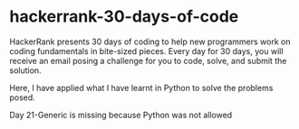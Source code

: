 # hackerrank-30-days-of-code
HackerRank presents 30 days of coding to help new programmers work on coding fundamentals in bite-sized pieces. 
Every day for 30 days, you will receive an email posing a challenge for you to code, solve, and submit the solution.

Here, I have applied what I have learnt in Python to solve the problems posed.

Day 21-Generic is missing because Python was not allowed

